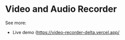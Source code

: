 <h1>Video and Audio Recorder </h1>

See more:
* Live demo (https://video-recorder-delta.vercel.app/

